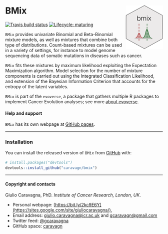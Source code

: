 
# BMix <img src='man/figures/logo.png' align="right" height="139" />

<!-- badges: start -->

[![Travis build
status](https://travis-ci.org/caravagn/bmix.svg?branch=master)](https://travis-ci.org/caravagn/bmix)
[![Lifecycle:
maturing](https://img.shields.io/badge/lifecycle-maturing-blue.svg)](https://www.tidyverse.org/lifecycle/#maturing)
<!-- badges: end -->

`BMix` provides univariate Binomial and Beta-Binomial mixture models, as
well as mixtures that combine both type of distributions. Count-based
mixtures can be used in a variety of settings, for instance to model
genome sequencing data of somatic mutations in diseases such as cancer.

`BMix` fits these mixtures by maximum likelihood exploiting the
Expectation Maximization algorithm. Model selection for the number of
mixture components is carried out using the Integrated Classification
Likelihood, and extension of the Bayesian Information Criterion that
accounts for the entropy of the latent variables.

`BMix` is part of the `evoverse`, a package that gathers multiple R
packages to implement Cancer Evolution analyses; see more [about
evoverse](https://caravagn.github.io/evoverse).

#### Help and support

`BMix` has its own webpage at [GitHub
pages](https://caravagn.github.io/BMix/).

-----

### Installation

You can install the released version of `BMix` from
[GitHub](https://github.com/) with:

``` r
# install.packages("devtools")
devtools::install_github("caravagn/bmix")
```

-----

#### Copyright and contacts

Giulio Caravagna, PhD. *Institute of Cancer Research, London, UK*.

  - Personal webpage:
    [https://bit.ly/2kc9E6Y](https://sites.google.com/site/giuliocaravagna/),
  - Email address: <giulio.caravagna@icr.ac.uk> and
    <gcaravagn@gmail.com>
  - Twitter feed: [@gcaravagna](https://twitter.com/gcaravagna)
  - GitHub space: [caravagn](https://github.com/caravagn)
